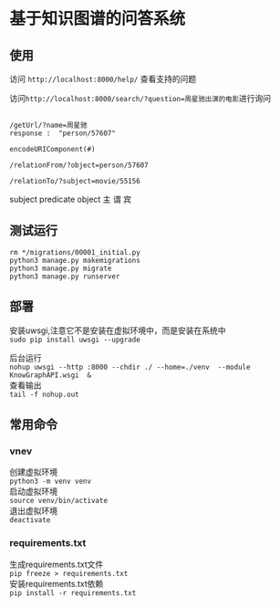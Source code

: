 
# 基于知识图谱的问答系统

## 使用

访问 `http://localhost:8000/help/` 查看支持的问题

访问`http://localhost:8000/search/?question=周星驰出演的电影`进行询问

```

/getUrl/?name=周星驰
response :  "person/57607"

encodeURIComponent(#)

/relationFrom/?object=person/57607

/relationTo/?subject=movie/55156
```

subject predicate object
主      谓         宾



## 测试运行

```
rm */migrations/00001_initial.py
python3 manage.py makemigrations
python3 manage.py migrate
python3 manage.py runserver
```


## 部署

安装uwsgi,注意它不是安装在虚拟环境中，而是安装在系统中  
`sudo pip install uwsgi --upgrade`

后台运行  
`nohup uwsgi --http :8000 --chdir ./ --home=./venv  --module KnowGraphAPI.wsgi  &`  
查看输出  
`tail -f nohup.out`

## 常用命令

### vnev

创建虚拟环境  
`python3 -m venv venv`  
启动虚拟环境  
`source venv/bin/activate`  
退出虚拟环境  
`deactivate`


### requirements.txt

生成requirements.txt文件  
`pip freeze > requirements.txt`  
安装requirements.txt依赖  
`pip install -r requirements.txt`  